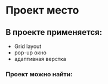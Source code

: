 # Проект место
## В проекте применяется:
- Grid layout
- pop-up окно
- адаптивная верстка
### Проект можно найти:


